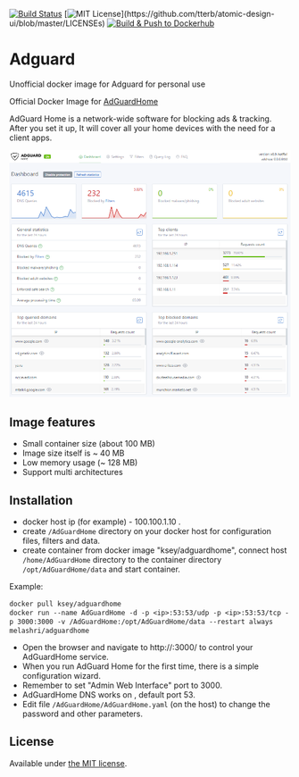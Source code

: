 [![Build Status](https://app.travis-ci.com/MohamedElashri/Adguard.svg?branch=main)](https://app.travis-ci.com/MohamedElashri/Adguard)
[![MIT License](https://img.shields.io/apm/l/atomic-design-ui.svg?)](https://github.com/tterb/atomic-design-ui/blob/master/LICENSEs)
[![Build & Push to Dockerhub](https://github.com/MohamedElashri/Adguard/actions/workflows/multi_platform.yml/badge.svg)](https://github.com/MohamedElashri/Adguard/actions/workflows/multi_platform.yml)
# Adguard
 Unofficial  docker image for Adguard for personal use

Official Docker Image for [AdGuardHome](https://hub.docker.com/r/adguard/adguardhome)

AdGuard Home is a network-wide software for blocking ads & tracking. After you set it up, It will cover all your home devices with the need for a client apps. 

![AdGuardHome](https://raw.githubusercontent.com/MrKsey/AdGuardHome/master/adh.PNG)


## Image features

* Small container size (about 100 MB)
* Image size itself is ~ 40 MB
* Low memory usage (~ 128 MB) 
* Support multi architectures 

## Installation

* docker host ip (for example) - 100.100.1.10 .
* create ```/AdGuardHome``` directory on your docker host for configuration files, filters and data.
* create container from docker image "ksey/adguardhome", connect host ```/home/AdGuardHome``` directory to the container directory ```/opt/AdGuardHome/data``` and start container.

Example:
```
docker pull ksey/adguardhome
docker run --name AdGuardHome -d -p <ip>:53:53/udp -p <ip>:53:53/tcp -p 3000:3000 -v /AdGuardHome:/opt/AdGuardHome/data --restart always melashri/adguardhome
```

* Open the browser and navigate to http://<ip>:3000/ to control your AdGuardHome service.
* When you run AdGuard Home for the first time, there is a simple configuration wizard.
* Remember to set "Admin Web Interface" port to 3000.
* AdGuardHome DNS works on <ip>, default port 53.
* Edit file ```/AdGuardHome/AdGuardHome.yaml``` (on the host) to change the password and other parameters.

## License

Available under [the MIT license](https://github.com/MohamedElashri/ME-Resume/blob/Main/LICENSE.md).
